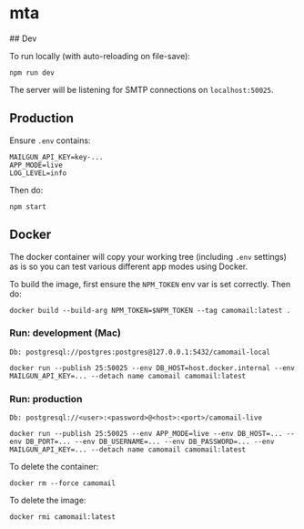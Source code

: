 # mta

## Dev

To run locally (with auto-reloading on file-save):

```shell
npm run dev
```

The server will be listening for SMTP connections on `localhost:50025`.

## Production

Ensure `.env` contains:

```
MAILGUN_API_KEY=key-...
APP_MODE=live
LOG_LEVEL=info
```

Then do:

```shell
npm start
```

## Docker

The docker container will copy your working tree (including `.env` settings) as is so you can test various different app
modes using Docker.

To build the image, first ensure the `NPM_TOKEN` env var is set correctly. Then do:

```shell
docker build --build-arg NPM_TOKEN=$NPM_TOKEN --tag camomail:latest .
```

### Run: development (Mac)

`Db: postgresql://postgres:postgres@127.0.0.1:5432/camomail-local`

```shell
docker run --publish 25:50025 --env DB_HOST=host.docker.internal --env MAILGUN_API_KEY=... --detach name camomail camomail:latest
```

### Run: production

`Db: postgresql://<user>:<password>@<host>:<port>/camomail-live`

```shell
docker run --publish 25:50025 --env APP_MODE=live --env DB_HOST=... --env DB_PORT=... --env DB_USERNAME=... --env DB_PASSWORD=... --env MAILGUN_API_KEY=... --detach name camomail camomail:latest
```

To delete the container:

```shell
docker rm --force camomail
```

To delete the image:

```shell
docker rmi camomail:latest
```

